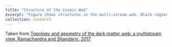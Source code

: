 ```yaml
---
title: "Structure of the Cosmic Web"
excerpt: "Figure shows structures in the multi-stream web. Black region are single-streaming voids. Bright spots are the haloes - the most dense regions in the Dark Matter Universe. 1<br/><img src='/images/fig1.png'>" 
collection: research
---
```


Taken from [Topology and geometry of the dark matter web: a multistream view, Ramachandra and Shandarin, 2017](https://arxiv.org/abs/1608.05469)
